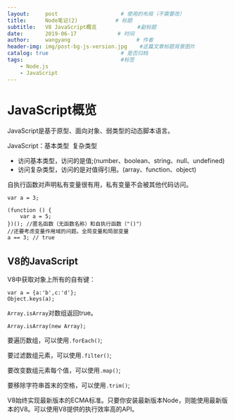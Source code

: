 ```yaml
---
layout:     post                    # 使用的布局（不需要改）
title:      Node笔记(2)            # 标题 
subtitle:   V8 JavaScript概览             #副标题
date:       2019-06-17             # 时间
author:     wangyang                     # 作者
header-img: img/post-bg-js-version.jpg    #这篇文章标题背景图片
catalog: true                       # 是否归档
tags:                               #标签
    - Node.js
    - JavaScript
---
```


JavaScript概览
=============
JavaScript是基于原型、面向对象、弱类型的动态脚本语言。

JavaScript：基本类型&nbsp;&nbsp;复杂类型

* 访问基本类型，访问的是值;(number、boolean、string、null、undefined)
* 访问复杂类型，访问的是对值得引用。(array、function、object)

自执行函数对声明私有变量很有用，私有变量不会被其他代码访问。
<pre><code>var a = 3;

(function () {
	var a = 5;
})(); //匿名函数（无函数名称）和自执行函数（"()"）
//还要考虑变量作用域的问题。全局变量和局部变量
a == 3; // true
</code></pre>

V8的JavaScript
---------------------
V8中获取对象上所有的自有键：
<pre><code>var a = {a:'b',c:'d'};
Object.keys(a);
</code></pre>

`Array.isArray`对数组返回true。
	
	Array.isArray(new Array);

要遍历数组，可以使用`.forEach()`;

要过滤数组元素，可以使用`.filter()`;

要改变数组元素每个值，可以使用`.map()`;

要移除字符串首末的空格，可以使用`.trim()`;

V8始终实现最新版本的ECMA标准。只要你安装最新版本Node，则能使用最新版本的V8。可以使用V8提供的执行效率高的API。
